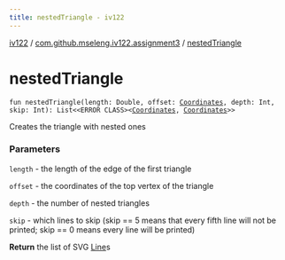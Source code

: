 ```yaml
---
title: nestedTriangle - iv122
---
```


[iv122](../index.md) / [com.github.mseleng.iv122.assignment3](index.md) / [nestedTriangle](.)

# nestedTriangle

`fun nestedTriangle(length: Double, offset: `[`Coordinates`](../com.github.mseleng.iv122.util/-coordinates/index.md)`, depth: Int, skip: Int): List<<ERROR CLASS><`[`Coordinates`](../com.github.mseleng.iv122.util/-coordinates/index.md)`, `[`Coordinates`](../com.github.mseleng.iv122.util/-coordinates/index.md)`>>`

Creates the triangle with nested ones

### Parameters

`length` - the length of the edge of the first triangle

`offset` - the coordinates of the top vertex of the triangle

`depth` - the number of nested triangles

`skip` - which lines to skip (skip == 5 means that every fifth line will not be printed; skip == 0 means every line will be printed)

**Return**
the list of SVG [Line](../com.github.mseleng.iv122.util/-line.md)s

